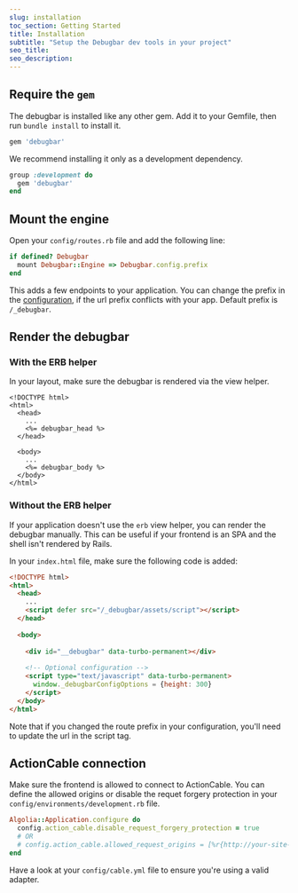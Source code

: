 ```yaml
---
slug: installation
toc_section: Getting Started
title: Installation
subtitle: "Setup the Debugbar dev tools in your project"
seo_title: 
seo_description: 
---
```


## Require the `gem`

The debugbar is installed like any other gem. Add it to your Gemfile, then run `bundle install` to install it.

```ruby
gem 'debugbar'
```
We recommend installing it only as a development dependency.

```ruby
group :development do
  gem 'debugbar'
end
```

## Mount the engine

Open your `config/routes.rb` file and add the following line:

```ruby
if defined? Debugbar
  mount Debugbar::Engine => Debugbar.config.prefix
end
```

This adds a few endpoints to your application. You can change the prefix in the [configuration](/docs/configuration), if the url prefix conflicts with your app. Default prefix is `/_debugbar`.

## Render the debugbar

### With the ERB helper

In your layout, make sure the debugbar is rendered via the view helper.

```erb
<!DOCTYPE html>
<html>
  <head>
    ... 
    <%= debugbar_head %>
  </head>
    
  <body>
    ...
    <%= debugbar_body %>
  </body>
</html>
```

### Without the ERB helper

If your application doesn't use the `erb` view helper, you can render the debugbar manually. 
This can be useful if your frontend is an SPA and the shell isn't rendered by Rails.

In your `index.html` file, make sure the following code is added:

```html
<!DOCTYPE html>
<html>
  <head>
    ...
    <script defer src="/_debugbar/assets/script"></script>
  </head>
  
  <body>
  
    <div id="__debugbar" data-turbo-permanent></div>
    
    <!-- Optional configuration -->
    <script type="text/javascript" data-turbo-permanent>
      window._debugbarConfigOptions = {height: 300} 
    </script>
  </body>
</html>
```

Note that if you changed the route prefix in your configuration, you'll need to update the url in the script tag.

## ActionCable connection

Make sure the frontend is allowed to connect to ActionCable. 
You can define the allowed origins or disable the requet forgery protection in your `config/environments/development.rb` file.

```ruby
Algolia::Application.configure do
  config.action_cable.disable_request_forgery_protection = true
  # OR
  # config.action_cable.allowed_request_origins = [%r{http://your-site-here*}, %r{https://your-site-here*}]
end
```

Have a look at your `config/cable.yml` file to ensure you're using a valid adapter.
